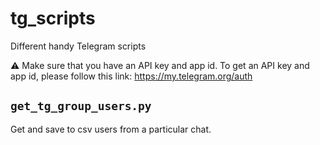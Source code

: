 # tg_scripts
Different handy Telegram scripts

⚠️ Make sure that you have an API key and app id.
To get an API key and app id, please follow this link: https://my.telegram.org/auth

## `get_tg_group_users.py`
Get and save to csv users from a particular chat.
